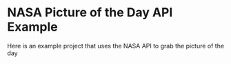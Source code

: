 # NASA Picture of the Day API Example 
Here is an example project that uses the NASA API to grab the picture of the day
